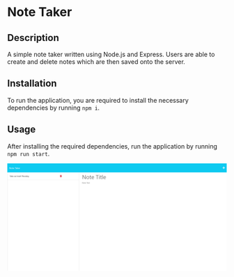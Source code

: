 # Note Taker

## Description

A simple note taker written using Node.js and Express. Users are able to create and delete notes which are then saved onto the server.

## Installation

To run the application, you are required to install the necessary dependencies by running `npm i`.

## Usage

After installing the required dependencies, run the application by running `npm run start`.

![Screenshot of usage](/github/sample.png)

